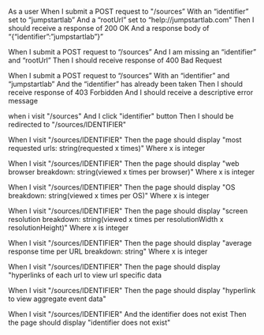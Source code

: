 As a user
When I submit a POST request to "/sources”
With an “identifier” set to “jumpstartlab”
And a “rootUrl” set to “help://jumpstartlab.com”
Then I should receive a response of 200 OK
And a response body of “{“identifier”:”jumpstartlab”}”

When I submit a POST request to “/sources”
And I am missing an “identifier” and “rootUrl”
Then I should receive response of 400 Bad Request

When I submit a POST request to “/sources”
With an “identifier” and “jumpstartlab”
And the “identifier” has already been taken
Then I should receive response of 403 Forbidden
And I should receive a descriptive error message

when i visit "/sources"
And I click "identifier" button
Then I should be redirected to "/sources/IDENTIFIER"

When I visit "/sources/IDENTIFIER"
Then the page should display "most requested urls: string(requested x times)"
Where x is integer

When I visit "/sources/IDENTIFIER"
Then the page should display "web browser breakdown: string(viewed x times per browser)"
Where x is integer

When I visit "/sources/IDENTIFIER"
Then the page should display "OS breakdown: string(viewed x times per OS)"
Where x is integer

When I visit "/sources/IDENTIFIER"
Then the page should display "screen resolution breakdown: string(viewed x times per resolutionWidth x resolutionHeight)"
Where x is integer

When I visit "/sources/IDENTIFIER"
Then the page should display "average response time per URL breakdown: string"
Where x is integer

When I visit "/sources/IDENTIFIER"
Then the page should display "hyperlinks of each url to view url specific data

When I visit "/sources/IDENTIFIER"
Then the page should display "hyperlink to view aggregate event data"

When I visit "/sources/IDENTIFIER"
And the identifier does not exist
Then the page should display "identifier does not exist"
